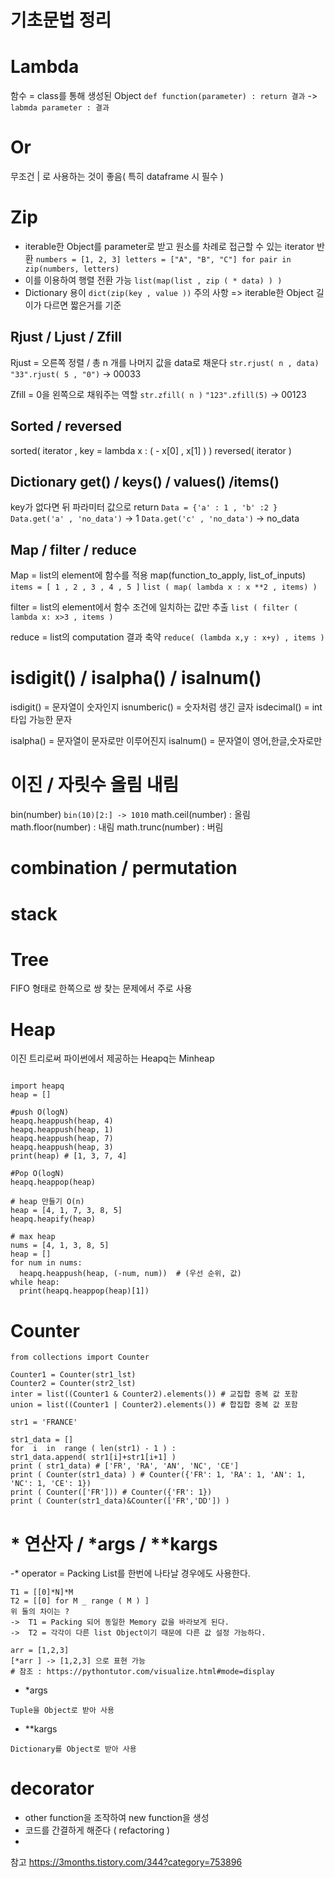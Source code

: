 # 기초문법 정리




# Lambda
함수 = class를 통해 생성된 Object
`def function(parameter) :
	return 결과`
	-> 
	`labmda parameter : 결과`

# Or
무조건 | 로 사용하는 것이 좋음( 특히 dataframe 시 필수 )

# Zip

- iterable한 Object를 parameter로 받고 원소를 차례로 접근할 수 있는 iterator 반환
`numbers = [1, 2, 3]
letters = ["A", "B", "C"]
for pair in zip(numbers, letters)`
- 이를 이용하여 행렬 전환 가능
`list(map(list , zip ( * data) ) )`
- Dictionary 용이
`dict(zip(key , value ))`
주의 사항 => iterable한 Object 길이가 다르면 짧은거를 기준

## Rjust / Ljust / Zfill

Rjust = 오른쪽 정렬 / 총 n 개를 나머지 값을 data로 채운다
`str.rjust( n , data)`
` "33".rjust( 5 , "0") `
-> 00033


Zfill = 0을 왼쪽으로 채워주는 역할
`str.zfill( n )`
`"123".zfill(5)` -> 00123


## Sorted / reversed

sorted( iterator , key = lambda x : ( - x[0] , x[1] ) )
reversed( iterator )

## Dictionary get() / keys() / values() /items()
key가 없다면 뒤 파라미터 값으로 return
`Data = {'a' : 1 , 'b' :2 }`
`Data.get('a' , 'no_data')`
-> 1
`Data.get('c' , 'no_data')`
-> no_data
## Map / filter / reduce

Map = list의 element에 함수를 적용
map(function_to_apply, list_of_inputs)  
`items = [ 1 , 2 , 3 , 4 , 5 ]`
`list ( map( lambda x : x **2 , items) )`

filter = list의 element에서 함수 조건에 일치하는 값만 추출
`list ( filter ( lambda x: x>3 , items )`

reduce = list의 computation 결과 축약
`reduce( (lambda x,y : x+y) , items )`


# isdigit() / isalpha() / isalnum()
isdigit() = 문자열이 숫자인지
isnumberic() = 숫자처럼 생긴 글자
isdecimal() = int 타입 가능한 문자

isalpha() = 문자열이 문자로만 이루어진지
isalnum() = 문자열이 영어,한글,숫자로만

# 이진 / 자릿수 올림 내림
bin(number) `bin(10)[2:] -> 1010`
math.ceil(number) : 올림
math.floor(number) : 내림
math.trunc(number) : 버림
# combination / permutation

# stack

# Tree
FIFO 형태로 한쪽으로 쌍 찾는 문제에서 주로 사용
# Heap
이진 트리로써 파이썬에서 제공하는 Heapq는 Minheap
````

import heapq
heap = []

#push O(logN)
heapq.heappush(heap, 4)
heapq.heappush(heap, 1)
heapq.heappush(heap, 7)
heapq.heappush(heap, 3)
print(heap) # [1, 3, 7, 4]

#Pop O(logN)
heapq.heappop(heap)

# heap 만들기 O(n)
heap = [4, 1, 7, 3, 8, 5]
heapq.heapify(heap)

# max heap
nums = [4, 1, 3, 8, 5]
heap = []
for num in nums:
  heapq.heappush(heap, (-num, num))  # (우선 순위, 값)
while heap:
  print(heapq.heappop(heap)[1]) 

````
# Counter

````
from collections import Counter

Counter1 = Counter(str1_lst)
Counter2 = Counter(str2_lst)
inter = list((Counter1 & Counter2).elements()) # 교집합 중복 값 포함
union = list((Counter1 | Counter2).elements()) # 합집합 중복 값 포함

str1 = 'FRANCE'

str1_data = []
for  i  in  range ( len(str1) - 1 ) :
str1_data.append( str1[i]+str1[i+1] )
print ( str1_data) # ['FR', 'RA', 'AN', 'NC', 'CE']
print ( Counter(str1_data) ) # Counter({'FR': 1, 'RA': 1, 'AN': 1, 'NC': 1, 'CE': 1})
print ( Counter(['FR'])) # Counter({'FR': 1})
print ( Counter(str1_data)&Counter(['FR','DD']) )

````

# * 연산자 / *args / **kargs

-* operator = Packing 
List를 한번에 나타날 경우에도 사용한다.
```
T1 = [[0]*N]*M 
T2 = [[0] for M _ range ( M ) ]
위 둘의 차이는 ?
->  T1 = Packing 되어 동일한 Memory 값을 바라보게 된다.
-> 	T2 = 각각이 다른 list Object이기 때문에 다른 값 설정 가능하다.

arr = [1,2,3]
[*arr ] -> [1,2,3] 으로 표현 가능
# 참조 : https://pythontutor.com/visualize.html#mode=display
```
- *args 
```
Tuple을 Object로 받아 사용
```
- **kargs
```
Dictionary를 Object로 받아 사용
```


# decorator
- other function을 조작하여 new function을 생성
- 코드를 간결하게 해준다 ( refactoring )
-

참고 https://3months.tistory.com/344?category=753896